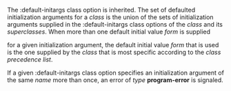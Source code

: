  

The :default-initargs class option is inherited. The set of defaulted initialization arguments for a *class* is the union of the sets of initialization arguments supplied in the :default-initargs class options of the *class* and its *superclasses*. When more than one default initial value *form* is supplied 

for a given initialization argument, the default initial value *form* that is used is the one supplied by the *class* that is most specific according to the *class precedence list*. 

If a given :default-initargs class option specifies an initialization argument of the same *name* more than once, an error of *type* **program-error** is signaled.  



